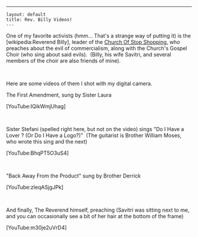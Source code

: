   ---
    layout: default
    title: Rev. Billy Videos!
    ---

  <p>One of my favorite activists (hmm... That's a strange way of putting it) is the [wikipedia:Reverend Billy], leader of the <a href="http://www.reverendbilly.org">Church Of Stop Shopping,</a> who preaches about the evil of commercialism, along with the Church's Gospel Choir (who sing about said evils).  (Billy, his wife Savitri, and several members of the choir are also friends of mine).</p> <p> </p> <p>Here are some videos of them I shot with my digital camera.</p> <p>The First Amendment, sung by Sister Laura</p> <p>[YouTube:IQikWmjUhag]</p> <p> </p> <p>Sister Stefani (spelled right here, but not on the video) sings "Do I Have a Lover ? (Or Do I Have a Logo?)"  (The guitarist is Brother William Moses, who wrote this sing and the next)</p> <p>[YouTube:BhqPT5O3uS4]</p> <p> </p> <p>"Back Away From the Product" sung by Brother Derrick</p> <p>[YouTube:zIeqASjgJPk]</p> <p> </p> <p>And finally, The Reverend himself, preaching (Savitri was sitting next to me, and you can occasionally see a bit of her hair at the bottom of the frame)</p> <p>[YouTube:m30je2uVrD4]</p>